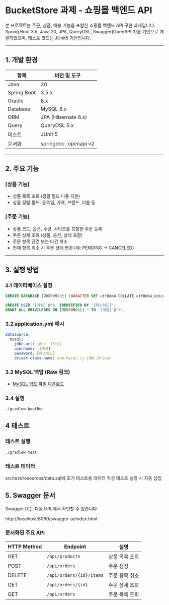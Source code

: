 # BucketStore 과제 - 쇼핑몰 백엔드 API

본 프로젝트는 주문, 상품, 배송 기능을 포함한 쇼핑몰 백엔드 API 구현 과제입니다.  
Spring Boot 3.5, Java 20, JPA, QueryDSL, Swagger(OpenAPI 3)를 기반으로 개발되었으며, 테스트 코드는 JUnit5 기반입니다.

---

## 1. 개발 환경

| 항목           | 버전 및 도구              |
|----------------|---------------------------|
| Java           | 20                        |
| Spring Boot    | 3.5.x                     |
| Gradle         | 8.x                       |
| Database       | MySQL 8.x                 |
| ORM            | JPA (Hibernate 6.x)       |
| Query          | QueryDSL 5.x              |
| 테스트         | JUnit 5                   |
| 문서화         | springdoc-openapi v2      |

---

## 2. 주요 기능

### [상품 기능]
- 상품 목록 조회 (정렬 필드 다중 지원)
- 상품 정렬 필드: 등록일, 가격, 브랜드, 이름 등

### [주문 기능]
- 상품 코드, 옵션, 수량, 사이즈를 포함한 주문 등록
- 주문 상세 조회 (상품, 옵션, 상태 포함)
- 주문 항목 단건 또는 다건 취소
- 전체 항목 취소 시 주문 상태 변경 (예: PENDING → CANCELED)

---

## 3. 실행 방법

### 3.1 데이터베이스 설정

```sql
CREATE DATABASE [데이터베이스] CHARACTER SET utf8mb4 COLLATE utf8mb4_unicode_ci;

CREATE USER '[계정]'@'%' IDENTIFIED BY '[패스워드]';
GRANT ALL PRIVILEGES ON [데이터베이스].* TO '[계정]'@'%';
```
### 3.2 application.yml 예시
```yml
datasource:
  mysql:
    jdbc-url: jdbc: [주소]
    username:  [계정]
    password: [패스워드]
    driver-class-name: com.mysql.cj.jdbc.Driver
```

### 3.3 MySQL 백업 (Raw 링크)
- [MySQL 덤프 파일 다운로드](./dump/bucketstore_backup.sql)

### 3.4 실행
```bash
./gradlew bootRun
```

## 4 테스트

### 테스트 실행
```bash
./gradlew test
```

### 테스트 데이터
src/test/resources/data.sql에 초기 테스트용 데이터 작성
테스트 실행 시 자동 삽입

## 5. Swagger 문서

Swagger UI는 다음 URL에서 확인할 수 있습니다

http://localhost:8080/swagger-ui/index.html


### 문서화된 주요 API

| HTTP Method | Endpoint                      | 설명                |
|-------------|-------------------------------|---------------------|
| GET         | `/api/products`               | 상품 목록 조회       |
| POST        | `/api/orders`                 | 주문 생성            |
| DELETE      | `/api/orders/{id}/items`      | 주문 항목 취소       |
| GET         | `/api/orders/{id}`            | 주문 상세 조회       |
| GET         | `/api/orders`                 | 주문 목록 조회       |


